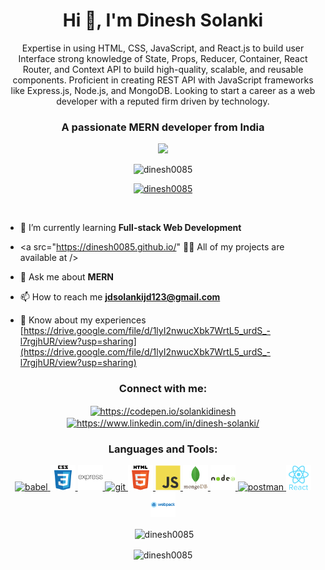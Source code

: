 <h1 align="center">Hi 👋, I'm Dinesh Solanki</h1>
<p align="center">Expertise in using HTML, CSS, JavaScript, and React.js to build user Interface strong knowledge of State, Props, Reducer, Container, React Router, and Context API to build high-quality, scalable, and reusable components. Proficient in creating REST API with JavaScript frameworks like Express.js, Node.js, and MongoDB. Looking to start a career as a web developer with a reputed firm driven by technology.</p>
<h3 align="center">A passionate MERN developer from India</h3>
<p align="center"> <img  src="https://www.xhtmlchop.com/images/dedicated-design-ban.png"/> </p>



<p align="center"> <img src="https://komarev.com/ghpvc/?username=dinesh0085&label=Profile%20views&color=0e75b6&style=flat" alt="dinesh0085" /> </p>

<p align="center"> <a href="https://github.com/ryo-ma/github-profile-trophy"><img src="https://github-profile-trophy.vercel.app/?username=dinesh0085" alt="dinesh0085" /></a> </p>

<p align="center"> <a href="https://twitter.com/" target="blank"><img src="https://img.shields.io/twitter/follow/?logo=twitter&style=for-the-badge" alt="" /></a> </p>

- 🌱 I’m currently learning **Full-stack Web Development**

- <a src="https://dinesh0085.github.io/" 👨‍💻 All of my projects are available at /> 

- 💬 Ask me about **MERN**

- 📫 How to reach me **jdsolankijd123@gmail.com**

- 📄 Know about my experiences [https://drive.google.com/file/d/1lyI2nwucXbk7WrtL5_urdS_-l7rgjhUR/view?usp=sharing](https://drive.google.com/file/d/1lyI2nwucXbk7WrtL5_urdS_-l7rgjhUR/view?usp=sharing)

<h3 align="center">Connect with me:</h3>
<p align="center">
<a href="https://codepen.io/https://codepen.io/solankidinesh" target="blank"><img align="center" src="https://raw.githubusercontent.com/rahuldkjain/github-profile-readme-generator/master/src/images/icons/Social/codepen.svg" alt="https://codepen.io/solankidinesh" height="30" width="40" /></a>
<a href="https://www.linkedin.com/in/dinesh-solanki/" target="blank"><img align="center" src="https://raw.githubusercontent.com/rahuldkjain/github-profile-readme-generator/master/src/images/icons/Social/linked-in-alt.svg" alt="https://www.linkedin.com/in/dinesh-solanki/" height="30" width="40" /></a>
</p>

<h3 align="center">Languages and Tools:</h3>
<p align="center"> <a href="https://babeljs.io/" target="_blank" rel="noreferrer"> <img src="https://www.vectorlogo.zone/logos/babeljs/babeljs-icon.svg" alt="babel" width="40" height="40"/> </a> <a href="https://www.w3schools.com/css/" target="_blank" rel="noreferrer"> <img src="https://raw.githubusercontent.com/devicons/devicon/master/icons/css3/css3-original-wordmark.svg" alt="css3" width="40" height="40"/> </a> <a href="https://expressjs.com" target="_blank" rel="noreferrer"> <img src="https://raw.githubusercontent.com/devicons/devicon/master/icons/express/express-original-wordmark.svg" alt="express" width="40" height="40"/> </a> <a href="https://git-scm.com/" target="_blank" rel="noreferrer"> <img src="https://www.vectorlogo.zone/logos/git-scm/git-scm-icon.svg" alt="git" width="40" height="40"/> </a> <a href="https://www.w3.org/html/" target="_blank" rel="noreferrer"> <img src="https://raw.githubusercontent.com/devicons/devicon/master/icons/html5/html5-original-wordmark.svg" alt="html5" width="40" height="40"/> </a> <a href="https://developer.mozilla.org/en-US/docs/Web/JavaScript" target="_blank" rel="noreferrer"> <img src="https://raw.githubusercontent.com/devicons/devicon/master/icons/javascript/javascript-original.svg" alt="javascript" width="40" height="40"/> </a> <a href="https://www.mongodb.com/" target="_blank" rel="noreferrer"> <img src="https://raw.githubusercontent.com/devicons/devicon/master/icons/mongodb/mongodb-original-wordmark.svg" alt="mongodb" width="40" height="40"/> </a> <a href="https://nodejs.org" target="_blank" rel="noreferrer"> <img src="https://raw.githubusercontent.com/devicons/devicon/master/icons/nodejs/nodejs-original-wordmark.svg" alt="nodejs" width="40" height="40"/> </a> <a href="https://postman.com" target="_blank" rel="noreferrer"> <img src="https://www.vectorlogo.zone/logos/getpostman/getpostman-icon.svg" alt="postman" width="40" height="40"/> </a> <a href="https://reactjs.org/" target="_blank" rel="noreferrer"> <img src="https://raw.githubusercontent.com/devicons/devicon/master/icons/react/react-original-wordmark.svg" alt="react" width="40" height="40"/> </a> <a href="https://webpack.js.org" target="_blank" rel="noreferrer"> <img src="https://raw.githubusercontent.com/devicons/devicon/d00d0969292a6569d45b06d3f350f463a0107b0d/icons/webpack/webpack-original-wordmark.svg" alt="webpack" width="40" height="40"/> </a> </p>


<p align="center">&nbsp;<img align="center" src="https://github-readme-stats.vercel.app/api?username=dinesh0085&show_icons=true&locale=en" alt="dinesh0085" /></p>

<p align="center"><img align="center" src="https://github-readme-streak-stats.herokuapp.com/?user=dinesh0085&" alt="dinesh0085" /></p>

